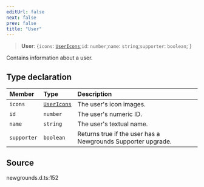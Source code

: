```yaml
---
editUrl: false
next: false
prev: false
title: "User"
---
```


> **User**: \{`icons`: [`UserIcons`](/api/type-aliases/usericons/);`id`: `number`;`name`: `string`;`supporter`: `boolean`;  }

Contains information about a user.

## Type declaration

| Member | Type | Description |
| :------ | :------ | :------ |
| `icons` | [`UserIcons`](/api/type-aliases/usericons/) | The user's icon images. |
| `id` | `number` | The user's numeric ID. |
| `name` | `string` | The user's textual name. |
| `supporter` | `boolean` | Returns true if the user has a Newgrounds Supporter upgrade. |

## Source

newgrounds.d.ts:152

